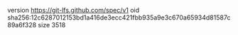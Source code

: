 version https://git-lfs.github.com/spec/v1
oid sha256:12c6287012153bd1a416de3ecc421fbb935a9e3c670a65934d81587c89a6f328
size 3518
